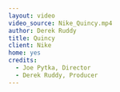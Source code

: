 ```yaml
---
layout: video
video_source: Nike_Quincy.mp4
author: Derek Ruddy
title: Quincy
client: Nike
home: yes
credits:
  - Joe Pytka, Director
  - Derek Ruddy, Producer
---
```


